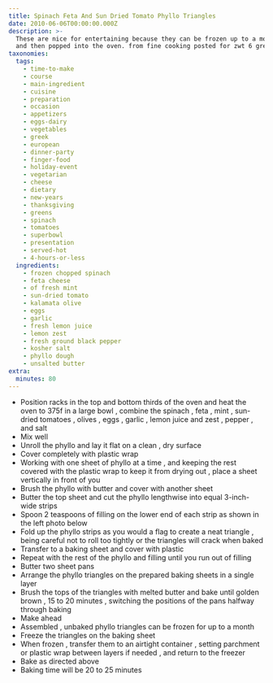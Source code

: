 ```yaml
---
title: Spinach Feta And Sun Dried Tomato Phyllo Triangles
date: 2010-06-06T00:00:00.000Z
description: >-
  These are nice for entertaining because they can be frozen up to a month ahead
  and then popped into the oven. from fine cooking posted for zwt 6 greece.
taxonomies:
  tags:
    - time-to-make
    - course
    - main-ingredient
    - cuisine
    - preparation
    - occasion
    - appetizers
    - eggs-dairy
    - vegetables
    - greek
    - european
    - dinner-party
    - finger-food
    - holiday-event
    - vegetarian
    - cheese
    - dietary
    - new-years
    - thanksgiving
    - greens
    - spinach
    - tomatoes
    - superbowl
    - presentation
    - served-hot
    - 4-hours-or-less
  ingredients:
    - frozen chopped spinach
    - feta cheese
    - of fresh mint
    - sun-dried tomato
    - kalamata olive
    - eggs
    - garlic
    - fresh lemon juice
    - lemon zest
    - fresh ground black pepper
    - kosher salt
    - phyllo dough
    - unsalted butter
extra:
  minutes: 80
---
```

 - Position racks in the top and bottom thirds of the oven and heat the oven to 375f in a large bowl , combine the spinach , feta , mint , sun-dried tomatoes , olives , eggs , garlic , lemon juice and zest , pepper , and salt
 - Mix well
 - Unroll the phyllo and lay it flat on a clean , dry surface
 - Cover completely with plastic wrap
 - Working with one sheet of phyllo at a time , and keeping the rest covered with the plastic wrap to keep it from drying out , place a sheet vertically in front of you
 - Brush the phyllo with butter and cover with another sheet
 - Butter the top sheet and cut the phyllo lengthwise into equal 3-inch-wide strips
 - Spoon 2 teaspoons of filling on the lower end of each strip as shown in the left photo below
 - Fold up the phyllo strips as you would a flag to create a neat triangle , being careful not to roll too tightly or the triangles will crack when baked
 - Transfer to a baking sheet and cover with plastic
 - Repeat with the rest of the phyllo and filling until you run out of filling
 - Butter two sheet pans
 - Arrange the phyllo triangles on the prepared baking sheets in a single layer
 - Brush the tops of the triangles with melted butter and bake until golden brown , 15 to 20 minutes , switching the positions of the pans halfway through baking
 - Make ahead
 - Assembled , unbaked phyllo triangles can be frozen for up to a month
 - Freeze the triangles on the baking sheet
 - When frozen , transfer them to an airtight container , setting parchment or plastic wrap between layers if needed , and return to the freezer
 - Bake as directed above
 - Baking time will be 20 to 25 minutes
